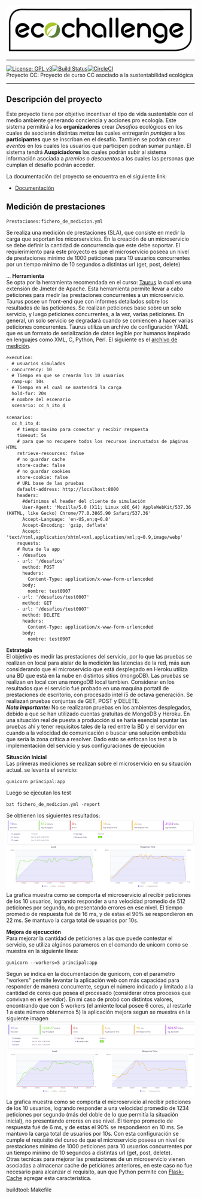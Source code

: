 ![Eco Challenge](docs/images/eco.jpeg "Eco Challenge")
***
[![License: GPL v3](https://img.shields.io/badge/License-GPLv3-blue.svg)](https://www.gnu.org/licenses/gpl-3.0)[![Build Status](https://travis-ci.org/rodrigo-orellana/eco-challenge.svg?branch=master)](https://travis-ci.org/rodrigo-orellana/eco-challenge)[![CircleCI](https://circleci.com/gh/rodrigo-orellana/eco-challenge.svg?style=svg)](https://circleci.com/gh/rodrigo-orellana/eco-challenge)  
Proyecto CC: Proyecto de curso CC asociado a la sustentabilidad ecológica
***
## Descripción del proyecto 
Este proyecto tiene por objetivo incentivar el tipo de vida sustentable con el medio ambiente generando conciencia y acciones pro ecología. Este sistema permitirá a los **organizadores** crear *Desafíos* ecológicos en los cuales de asociarán distintas *metas* las cuales entregarán *puntajes* a los **participantes** que se inscriban en el desafío. Tambien se podrán crear *eventos* en los cuales los usuarios que participen podran sumar puntaje. El sistema tendrá **Auspiciadores** los cuales podrán subir al sistema información asociada a *premios* o *descuentos* a los cuales las personas que cumplan el desafío podrán acceder.  

La documentación del proyecto se encuentra en el siguiente link:
* [Documentación](https://github.com/rodrigo-orellana/eco-challenge/blob/master/docs/indice.md)  

## Medición de prestaciones 
~~~
Prestaciones:fichero_de_medicion.yml
~~~  
Se realiza una medición de prestaciones (SLA), que consiste en medir la carga que soportan los micorservicios. En la creación de un microservicio se debe definir la cantidad de concurrencia que este debe soportar. El requierimiento para este proyecto es que el microservicio poseea un nivel de prestaciones minimo de 1000 peticiones para 10 usuarios concurrentes por un tiempo minimo de 10 segundos a distintas url (get, post, delete)

...
**Herramienta**  
Se opta por la herramienta recomendada en el curso: [Taurus](http://gettaurus.org/) la cual es una extensión de Jmeter de Apache. Esta herramienta permite llevar a cabo peticiones para medir las prestaciones concurrentes a un microservicio. Taurus posee un front-end que con informes detallados sobre los resultados de las peticiones. Se realizan peticiones base sobre un solo servicio, y luego peticiones concurrentes, a la vez, varias peticiones. En general, un solo servicio se degradará cuando se comiencen a hacer varias peticiones concurrentes. Taurus utiliza un archivo de configuración YAML que  es un formato de serialización de datos legible por humanos inspirado en lenguajes como XML, C, Python, Perl. El siguiente es el [archivo de medición](https://github.com/rodrigo-orellana/eco-challenge/blob/master/fichero_de_medicion.yml).  

~~~  
execution:
  # usuarios simulados  
- concurrency: 10
  # Tiempo en que se crearán los 10 usuarios
  ramp-up: 10s
  # Tiempo en el cual se mantendrá la carga
  hold-for: 20s
  # nombre del escenario
  scenario: cc_h_ito_4

scenarios:
  cc_h_ito_4:
    # tiempo maximo para conectar y recibir respuesta
    timeout: 5s 
    # para que no recupere todos los recursos incrustados de páginas HTML
    retrieve-resources: false
    # no guardar cache
    store-cache: false
    # no guardar cookies
    store-cookie: false
    # URL base de las pruebas
    default-address: http://localhost:8000
    headers:
      #definimos el header del cliente de simulación
      User-Agent: 'Mozilla/5.0 (X11; Linux x86_64) AppleWebKit/537.36 (KHTML, like Gecko) Chrome/77.0.3865.90 Safari/537.36'
      Accept-Language: 'en-US,en;q=0.8'
      Accept-Encoding: 'gzip, deflate'
      Accept: 'text/html,application/xhtml+xml,application/xml;q=0.9,image/webp'
    requests:
    # Ruta de la app
    - /desafios
    - url: '/desafios'
      method: POST
      headers:
        Content-Type: application/x-www-form-urlencoded
      body:
        nombre: test0007
    - url: '/desafios/test0007'
      method: GET
    - url: '/desafios/test0007'
      method: DELETE
      headers:
        Content-Type: application/x-www-form-urlencoded
      body:
        nombre: test0007
~~~  

**Estrategia**  
El objetivo es medir las prestaciones del servicio, por lo que las pruebas se realizan en local para aislar de la medición las latencias de la red, más aun considerando que el microservicio que está desplegado en Heroku utiliza una BD que está en la nube en distintos sitios (mongoDB). Las pruebas se realizan en local con una mongoDB local tambien.  Considerar en los resultados que el servicio fué probado en una maquina portatil de prestaciones de escritorio, con procesado intel i5 de octava generación. Se realiazań pruebas conjuntas de GET, POST y DELETE.  
***Nota importante:*** No se realizaron pruebas en los ambientes desplegados, debido a que se han utilizado cuentas gratuitas de MongoDB y Heroku. En una situación real de puesta a producción si se haría esencial apuntar las pruebas ahí y tener requisitos tales de la red entre la BD y el servidor en cuando a la velocidad de comunicación o buscar una solución embebida que sería la zona critica a resolver. Dado esto se enfocan los test a la implementación del servicio y sus configuraciones de ejecución  
  
**Situación Inicial**  
Las primeras mediciones se realizan sobre el microservicio en su situación actual. se levanta el servicio:  
~~~  
gunicorn principal:app
~~~  
Luego se ejecutan los test
~~~  
bzt fichero_de_medicion.yml -report
~~~  
Se obtienen los siguientes resultados:  
![test1](docs/images/h_ito_4.1.png "test 1")  
La grafica muestra como se comporta el microservicio al recibir peticiones de los 10 usuarios, logrando responder a una velocidad promedio de 512 peticiones por segundo, no presentando errores en ese nivel. El tiempo promedio de respuesta fué de 16 ms, y de estas el 90% se respondieron en 22 ms. Se mantuvo la carga total de usuarios por 10s.  

**Mejora de ejecucción**  
Para mejorar la cantidad de peticiones a las que puede contestar el servicio, se utiliza algúnos parameros en el comando de unicorn como se muestra en la siguiente línea:  
~~~  
gunicorn --workers=5 principal:app
~~~  
Segun se indica en la documentación de gunicorn, con el parametro "workers" permite levantar la aplicación web con más capacidad para responder de manera concurrente, segun el número indicado y limitado a la cantidad de cores que posea el procesado (considerar otros procesos que convivan en el servidor). En mi caso de probó con distintos valores, encontrando que con 5 workers (el amiente local posee 6 cores, al restarle 1 a este número obtenemos 5) la aplicación mejora segun se muestra en la siguiente imagen  
![test2](docs/images/h_ito_4.2.png "test 2")  
La grafica muestra como se comporta el microservicio al recibir peticiones de los 10 usuarios, logrando responder a una velocidad promedio de 1234 peticiones por segundo (más del doble de lo que permitía la situación inicial), no presentando errores en ese nivel. El tiempo promedio de respuesta fué de 6 ms, y de estas el 90% se respondieron en 10 ms. Se mantuvo la carga total de usuarios por 10s.  Con esta configuración se cumple el requisito del curso de que el microservicio poseea un nivel de prestaciones minimo de 1000 peticiones para 10 usuarios concurrentes por un tiempo minimo de 10 segundos a distintas url (get, post, delete).  
Otras tecnicas para mejorar las prestaciones de un microservicio vienen asociadas a almacenar cache de peticiones anteriores, en este caso no fue necesario para alcanzar el requisito, aun que Python permite con [Flask-Cache](https://pythonhosted.org/Flask-Cache/)  agregar esta caracteristica.  

buildtool: Makefile  